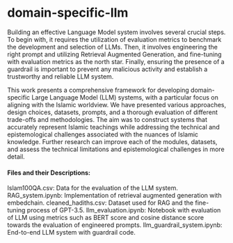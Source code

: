 # domain-specific-llm

Building an effective Language Model system involves several crucial steps. To begin with, it requires the utilization of evaluation metrics to benchmark the development and selection of LLMs. Then, it involves engineering the right prompt and utilizing Retrieval Augmented Generation, and fine-tuning with evaluation metrics as the north star. Finally, ensuring the presence of a guardrail is important to prevent any malicious activity and establish a trustworthy and reliable LLM system.

This work presents a comprehensive framework for developing domain-specific Large Language Model (LLM) systems, with a particular focus on aligning with the Islamic worldview. We have presented various approaches, design choices, datasets, prompts, and a thorough evaluation of different trade-offs and methodologies. The aim was to construct systems that accurately represent Islamic teachings while addressing the technical and epistemological challenges associated with the nuances of Islamic knowledge. Further research can improve each of the modules, datasets, and assess the technical limitations and epistemological challenges in more detail.

#### Files and their Descriptions:

Islam100QA.csv: Data for the evaluation of the LLM system.
RAG_system.ipynb: Implementation of retrieval augmented generation with embedchain.
cleaned_hadiths.csv: Dataset used for RAG and the fine-tuning process of GPT-3.5.
llm_evaluation.ipynb: Notebook with evaluation of LLM using metrics such as BERT score and cosine distance score towards the evaluation of engineered prompts.
llm_guardrail_system.ipynb: End-to-end LLM system with guardrail code.
